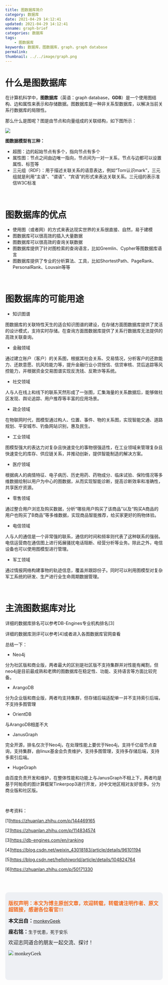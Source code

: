 ```yaml
---
title: 图数据库简介
category: 数据库
date: 2021-04-29 14:12:41
updated: 2021-04-29 14:12:41
enname: graph-brief
categories: 数据库
tags:
	- 图数据库
keywords: 数据库，图数据库，graph，graph database
permalink:
thumbnail: ../../image/graph.png
---
```


# 什么是图数据库

在计算机科学中，**图数据库**（英语：graph database，**GDB**）是一个使用图结构、边和属性来表示和存储数据。<!--more-->图数据库是一种非关系型数据库，以解决当前关系行数据库的局限性。

那么什么是图呢？图是由节点和向量组成的关联结构，如下图所示：

![](../../../../image/graph.png)



**图数据模型有三种：**

- 超图：边的起始节点有多个，指向节点有多个
- 属性图：节点之间由边唯一指向，节点间为一对一关系，节点与边都可以设置属性、标签等
- 三元组（RDF）：用于描述关联关系的语意表达，例如“Tom认识mark”，三元组就是利用“主语”、“谓语”、“宾语”的形式来表达关联关系。三元组的表示准信W3C标准



</br>

# 图数据库的优点

- 使用图（或者网）的方式来表达现实世界的关系很直接、自然，易于建模
- 图数据库可以很高效的插入大量数据
- 图数据库可以很高效的查询关联数据
- 图数据库提供了针对图检索的查询语言，比如Gremlin、Cypher等图数据库语言
- 图数据库提供了专业的分析算法、工具，比如ShortestPath、PageRank、PersonalRank、Louvain等等



</br>

# 图数据库的可能用途

- 知识图谱

图数据库的关联特性天生的适合知识图谱的建设，在存储方面图数据库提供了灵活的设计模式，支持实时存储。在查询方面图数据库提供了关系行数据库无法提供的高效关联查询。



- 金融领域

通过建立账户（客户）的关系图，根据其社会关系、交易情况，分析客户的还款能力、还款意愿、抗风险能力等，提升金融行业小贷授信、信贷审核、贷后追踪等风控能力，并根据资金交易图谱实现反洗钱、反欺诈等系统。



- 社交领域

人与人在线上和线下的联系天然形成了一张图，汇集海量的关系数据后，能够做社区发现、舆论追踪、用户推荐等丰富的应用场景。



- 政企领域

在物联网时代，图模型通过构人、位置、事件、物的关系图，实现智能交通、道路规划、平安城市、钓鱼网站识别，惠及民生。



- 工业领域

图模型强大的表达力对复杂且快速变化的事物很强适性，在工业领域来管理复杂且快速变化的库存、供应链关系，并推动创新，提供智能制造的解决方案。



- 医疗领域

根据病人的病情特征、电子病历、历史用药、药物成分、临床试验、保险情况等多维数据绘制以用户为中心的图数据，从而实现智能诊断，提高诊断效率和准确性，共享医疗资源。



- 零售领域

通过整合用户浏览及购买数据，分析“哪些用户购买了该商品”以及“购买A商品的用户也购买了B商品”等多维数据，实现商品智能推荐，给买家更好的购物体验。



- 电信领域

人与人的通信是一个非常强的联系，通信的时间和频率则代表了这种联系的强弱。电信运营商在通信图上进行拓展骚扰电话阻断、经营分析等业务。除此之外，电信设备也可以使用图模型进行管理。



- 军工领域

通过情报网络构建事物的轨迹信息，覆盖并跟踪份子。同时可以利用图模型对复杂军工系统的研发、生产进行全生命周期数据管理。



</br>

# 主流图数据库对比

详细的数据库排名可以参考DB-Engines专业机构排名[3]

详细的数据库测评可以参考[4]或者进入各图数据库官网查看



总结一下：

- Neo4j

分为社区版和商业版，两者最大的区别是社区版不支持集群并对性能有阉割，但neo4j是目前最成熟和老牌的图数据库在稳定性、功能、支持语言等方面比较完备。

- ArangoDB

分为企业版和商业版，两者均支持集群，但存储后端适配单一并不支持索引后端，不支持多图管理

- OrientDB

与ArangoDB相差不大

- JanusGraph

完全开源，排名仅次于Neo4j，在处理性能上要优于Neo4j，支持千亿级节点查询，支持集群，由linux基金会负责维护，支持多图管理，支持多存储后端，支持多索引后端。

- HugeGraph

由百度负责开发和维护，在整体性能和功能上与JanusGraph不相上下，两者均是基于阿帕奇的图计算框架Tinkerpop3进行开发，对中文地区相对友好很多。分为商业版和社区版。



</br>

参考资料：

[1]https://zhuanlan.zhihu.com/p/144469165

[2]https://zhuanlan.zhihu.com/p/114834574

[3]https://db-engines.com/en/ranking

[4]https://blog.csdn.net/weixin_43018183/article/details/96101194

[5]https://blog.csdn.net/hellohiworld/article/details/104824764

[6]https://zhuanlan.zhihu.com/p/50171330

</br>

</br>

</br>

<script>
var _hmt = _hmt || [];
(function() {
  var hm = document.createElement("script");
  hm.src = "https://hm.baidu.com/hm.js?2f798e6b269c8a40f12bef25d7f1876d";
  var s = document.getElementsByTagName("script")[0]; 
  s.parentNode.insertBefore(hm, s);
})();
</script>

<div style="height:260px; background-color:rgb(238,240,244); padding:10px;border-radius:10px;">
    <p style="color:#f36c21;font:bold 16px/20px 'kaiTi';">
      版权声明：本文为博主原创文章，欢迎转载，转载请注明作者、原文超链接，感谢各位看官!!!
    </p>
    <p>
      <span style="font:bold 16px/20px 'kaiTi';">本文出自：</span><a href="https://monkeyGeek369.github.io">monkeyGeek</a> 
    </p>
    <p>
      <span style="font:bold 16px/20px 'kaiTi';">座右铭：</span><span>生于忧患，死于安乐</span> 
    </p>
    <p>
      <span style="font:16px/20px 'kaiTi';">欢迎志同道合的朋友一起交流、探讨！</span> 
    </p>
    <img style="height:auto; width:auto;flot:left;" src="../../../../image/monkey64.png" /><span style="font:16px/20px 'kaiTi';flot:left;">   monkeyGeek</span>


